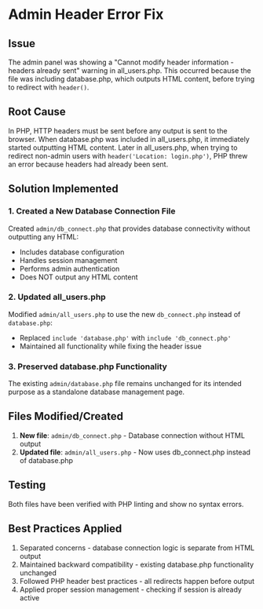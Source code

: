 # Admin Header Error Fix

## Issue
The admin panel was showing a "Cannot modify header information - headers already sent" warning in all_users.php. This occurred because the file was including database.php, which outputs HTML content, before trying to redirect with `header()`.

## Root Cause
In PHP, HTTP headers must be sent before any output is sent to the browser. When database.php was included in all_users.php, it immediately started outputting HTML content. Later in all_users.php, when trying to redirect non-admin users with `header('Location: login.php')`, PHP threw an error because headers had already been sent.

## Solution Implemented

### 1. Created a New Database Connection File
Created `admin/db_connect.php` that provides database connectivity without outputting any HTML:
- Includes database configuration
- Handles session management
- Performs admin authentication
- Does NOT output any HTML content

### 2. Updated all_users.php
Modified `admin/all_users.php` to use the new `db_connect.php` instead of `database.php`:
- Replaced `include 'database.php'` with `include 'db_connect.php'`
- Maintained all functionality while fixing the header issue

### 3. Preserved database.php Functionality
The existing `admin/database.php` file remains unchanged for its intended purpose as a standalone database management page.

## Files Modified/Created

1. **New file**: `admin/db_connect.php` - Database connection without HTML output
2. **Updated file**: `admin/all_users.php` - Now uses db_connect.php instead of database.php

## Testing
Both files have been verified with PHP linting and show no syntax errors.

## Best Practices Applied
1. Separated concerns - database connection logic is separate from HTML output
2. Maintained backward compatibility - existing database.php functionality unchanged
3. Followed PHP header best practices - all redirects happen before output
4. Applied proper session management - checking if session is already active